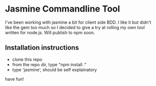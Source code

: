 # Jasmine Commandline Tool
I've been working with jasmine a bit for client side BDD. I like it but didn't like the gem too much so I decided to give a try at rolling my own tool written for node.js. Will publish to npm soon.

## Installation instructions
  * clone this repo
  * from the repo dir, type "npm install ."
  * type 'jasmine', should be self explainatory

have fun!

